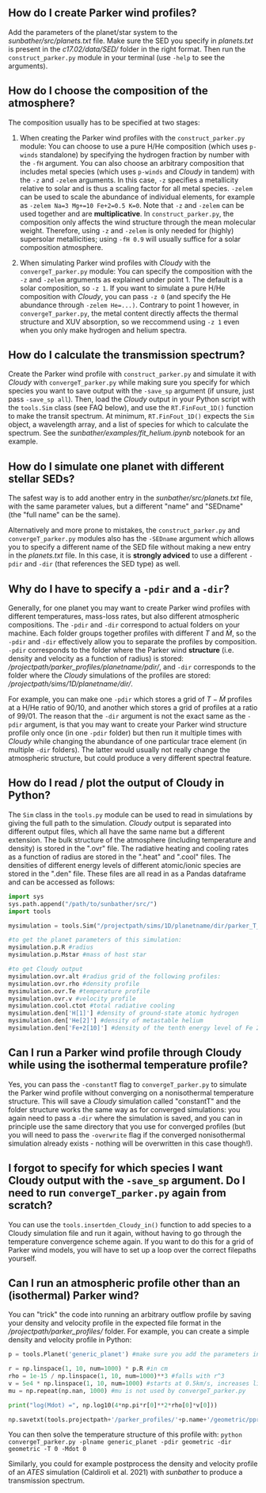 ## How do I create Parker wind profiles?

Add the parameters of the planet/star system to the _sunbather/src/planets.txt_ file. Make sure the SED you specify in _planets.txt_ is present in the _c17.02/data/SED/_ folder in the right format. Then run the `construct_parker.py` module in your terminal (use `-help` to see the arguments). 

## How do I choose the composition of the atmosphere?

The composition usually has to be specified at two stages:  

1. When creating the Parker wind profiles with the `construct_parker.py` module: You can choose to use a pure H/He composition (which uses `p-winds` standalone) by specifying the hydrogen fraction by number with the `-fH` argument. You can also choose an arbitrary composition that includes metal species (which uses `p-winds` and _Cloudy_ in tandem) with the `-z` and `-zelem` arguments. In this case, `-z` specifies a metallicity relative to solar and is thus a scaling factor for all metal species. `-zelem` can be used to scale the abundance of individual elements, for example as `-zelem Na=3 Mg+=10 Fe+2=0.5 K=0`. Note that `-z` and `-zelem` can be used together and are **multiplicative**. In `construct_parker.py`, the composition only affects the wind structure through the mean molecular weight. Therefore, using `-z` and `-zelem` is only needed for (highly) supersolar metallicities; using `-fH 0.9` will usually suffice for a solar composition atmosphere.

2. When simulating Parker wind profiles with _Cloudy_ with the `convergeT_parker.py` module: You can specify the composition with the `-z` and `-zelem` arguments as explained under point 1. The default is a solar composition, so `-z 1`. If you want to simulate a pure H/He composition with _Cloudy_, you can pass `-z 0` (and specify the He abundance through `-zelem He=...)`. Contrary to point 1 however, in `convergeT_parker.py`, the metal content directly affects the thermal structure and XUV absorption, so we reccommend using `-z 1` even when you only make hydrogen and helium spectra.

## How do I calculate the transmission spectrum?

Create the Parker wind profile with `construct_parker.py` and simulate it with _Cloudy_ with `convergeT_parker.py` while making sure you specify for which species you want to save output with the `-save_sp` argument (if unsure, just pass `-save_sp all`). Then, load the _Cloudy_ output in your Python script with the `tools.Sim` class (see FAQ below), and use the `RT.FinFout_1D()` function to make the transit spectrum. At minimum, `RT.FinFout_1D()` expects the `Sim` object, a wavelength array, and a list of species for which to calculate the spectrum. See the _sunbather/examples/fit_helium.ipynb_ notebook for an example.

## How do I simulate one planet with different stellar SEDs?

The safest way is to add another entry in the _sunbather/src/planets.txt_ file, with the same parameter values, but a different "name" and "SEDname" (the "full name" can be the same). 

Alternatively and more prone to mistakes, the `construct_parker.py` and `convergeT_parker.py` modules also has the `-SEDname` argument which allows you to specify a different name of the SED file without making a new entry in the _planets.txt_ file. In this case, it is **strongly adviced** to use a different `-pdir` and `-dir` (that references the SED type) as well. 

## Why do I have to specify a `-pdir` and a `-dir`?

Generally, for one planet you may want to create Parker wind profiles with different temperatures, mass-loss rates, but also different atmospheric compositions. The `-pdir` and `-dir` correspond to actual folders on your machine. Each folder groups together profiles with different $T$ and $\dot{M}$, so the `-pdir` and `-dir` effectively allow you to separate the profiles by composition. `-pdir` corresponds to the folder where the Parker wind **structure** (i.e. density and velocity as a function of radius) is stored: */projectpath/parker_profiles/planetname/pdir/*, and `-dir` corresponds to the folder where the _Cloudy_ simulations of the profiles are stored: */projectpath/sims/1D/planetname/dir/*.

For example, you can make one `-pdir` which stores a grid of $T-\dot{M}$ profiles at a H/He ratio of 90/10, and another which stores a grid of profiles at a ratio of 99/01. The reason that the  `-dir` argument is not the exact same as the `-pdir` argument, is that you may want to create your Parker wind structure profile only once (in one `-pdir` folder) but then run it multiple times with _Cloudy_ while changing the abundance of one particular trace element (in multiple `-dir` folders). The latter would usually not really change the atmospheric structure, but could produce a very different spectral feature.

## How do I read / plot the output of Cloudy in Python?

The `Sim` class in the `tools.py` module can be used to read in simulations by giving the full path to the simulation. _Cloudy_ output is separated into different output files, which all have the same name but a different extension. The bulk structure of the atmosphere (including temperature and density) is stored in the ".ovr" file. The radiative heating and cooling rates as a function of radius are stored in the ".heat" and ".cool" files. The densities of different energy levels of different atomic/ionic species are stored in the ".den" file. These files are all read in as a Pandas dataframe and can be accessed as follows:

``` python
import sys
sys.path.append("/path/to/sunbather/src/")
import tools

mysimulation = tools.Sim("/projectpath/sims/1D/planetname/dir/parker_T_Mdot/converged")

#to get the planet parameters of this simulation:
mysimulation.p.R #radius
mysimulation.p.Mstar #mass of host star

#to get Cloudy output
mysimulation.ovr.alt #radius grid of the following profiles:
mysimulation.ovr.rho #density profile
mysimulation.ovr.Te #temperature profile
mysimulation.ovr.v #velocity profile
mysimulation.cool.ctot #total radiative cooling
mysimulation.den['H[1]'] #density of ground-state atomic hydrogen
mysimulation.den['He[2]'] #density of metastable helium
mysimulation.den['Fe+2[10]'] #density of the tenth energy level of Fe 2+
```

## Can I run a Parker wind profile through Cloudy while using the isothermal temperature profile?

Yes, you can pass the `-constantT` flag to `convergeT_parker.py` to simulate the Parker wind profile without converging on a nonisothermal temperature structure. This will save a _Cloudy_ simulation called "constantT" and the folder structure works the same way as for converged simulations: you again need to pass a `-dir` where the simulation is saved, and you can in principle use the same directory that you use for converged profiles (but you will need to pass the `-overwrite` flag if the converged nonisothermal simulation already exists - nothing will be overwritten in this case though!).

## I forgot to specify for which species I want Cloudy output with the `-save_sp` argument. Do I need to run `convergeT_parker.py` again from scratch?

You can use the `tools.insertden_Cloudy_in()` function to add species to a Cloudy simulation file and run it again, without having to go through the temperature convergence scheme again. If you want to do this for a grid of Parker wind models, you will have to set up a loop over the correct filepaths yourself.

## Can I run an atmospheric profile other than an (isothermal) Parker wind?

You can "trick" the code into running an arbitrary outflow profile by saving your density and velocity profile in the expected file format in the */projectpath/parker_profiles/* folder. For example, you can create a simple density and velocity profile in Python:

``` python
p = tools.Planet('generic_planet') #make sure you add the parameters in planets.txt

r = np.linspace(1, 10, num=1000) * p.R #in cm
rho = 1e-15 / np.linspace(1, 10, num=1000)**3 #falls with r^3
v = 5e4 * np.linspace(1, 10, num=1000) #starts at 0.5km/s, increases linearly with r so that Mdot = 4 pi rho v r^2 is constant
mu = np.repeat(np.nan, 1000) #mu is not used by convergeT_parker.py

print("log(Mdot) =", np.log10(4*np.pi*r[0]**2*rho[0]*v[0]))

np.savetxt(tools.projectpath+'/parker_profiles/'+p.name+'/geometric/pprof_'+p.name+'_T=0_M=0.000.txt', np.column_stack((r, rho, v, mu)), delimiter='\t')
```

You can then solve the temperature structure of this profile with: `python convergeT_parker.py -plname generic_planet -pdir geometric -dir geometric -T 0 -Mdot 0`

Similarly, you could for example postprocess the density and velocity profile of an _ATES_ simulation (Caldiroli et al. 2021) with _sunbather_ to produce a transmission spectrum.